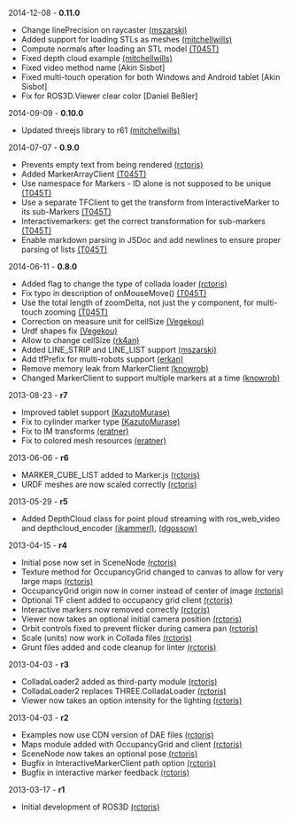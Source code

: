 2014-12-08 - **0.11.0**
 * Change linePrecision on raycaster [(mszarski)](https://github.com/mszarski/)
 * Added support for loading STLs as meshes [(mitchellwills)](https://github.com/mitchellwills/)
 * Compute normals after loading an STL model [(T045T)](https://github.com/T045T/)
 * Fixed depth cloud example [(mitchellwills)](https://github.com/mitchellwills/)
 * Fixed video method name [Akin Sisbot]
 * Fixed multi-touch operation for both Windows and Android tablet [Akin Sisbot]
 * Fix for ROS3D.Viewer clear color [Daniel Beßler]

2014-09-09 - **0.10.0**
 * Updated threejs library to r61 [(mitchellwills)](https://github.com/mitchellwills/)

2014-07-07 - **0.9.0**
 * Prevents empty text from being rendered [(rctoris)](https://github.com/rctoris/)
 * Added MarkerArrayClient [(T045T)](https://github.com/T045T/)
 * Use namespace for Markers - ID alone is not supposed to be unique [(T045T)](https://github.com/T045T/)
 * Use a separate TFClient to get the transform from InteractiveMarker to its sub-Markers [(T045T)](https://github.com/T045T/)
 * Interactivemarkers: get the correct transformation for sub-markers [(T045T)](https://github.com/T045T/)
 * Enable markdown parsing in JSDoc and add newlines to ensure proper parsing of lists [(T045T)](https://github.com/T045T/)

2014-06-11 - **0.8.0**
 * Added flag to change the type of collada loader [(rctoris)](https://github.com/rctoris/)
 * Fix typo in description of onMouseMove() [(T045T)](https://github.com/T045T/)
 * Use the total length of zoomDelta, not just the y component, for multi-touch zooming [(T045T)](https://github.com/T045T/)
 * Correction on measure unit for cellSize [(Vegekou)](https://github.com/Vegekou/)
 * Urdf shapes fix [(Vegekou)](https://github.com/Vegekou/)
 * Allow to change cellSize [(rk4an)](https://github.com/rk4an/)
 * Added LINE_STRIP and LINE_LIST support [(mszarski)](https://github.com/mszarski/)
 * Add tfPrefix for multi-robots support [(erkan)](https://github.com/erkan/)
 * Remove memory leak from MarkerClient [(knowrob)](https://github.com/knowrob/)
 * Changed MarkerClient to support multiple markers at a time [(knowrob)](https://github.com/knowrob/)

2013-08-23 - **r7**
 * Improved tablet support [(KazutoMurase)](https://github.com/KazutoMurase/)
 * Fix to cylinder marker type [(KazutoMurase)](https://github.com/KazutoMurase/)
 * Fix to IM transforms [(eratner)](https://github.com/eratner/)
 * Fix to colored mesh resources [(eratner)](https://github.com/eratner/)

2013-06-06 - **r6**
 * MARKER_CUBE_LIST added to Marker.js [(rctoris)](https://github.com/rctoris/)
 * URDF meshes are now scaled correctly [(rctoris)](https://github.com/rctoris/)

2013-05-29 - **r5**
 * Added DepthCloud class for point ploud streaming with ros_web_video and depthcloud_encoder [(jkammerl)](https://github.com/jkammerl/), [(dgossow)](https://github.com/dgossow/)

2013-04-15 - **r4**
 * Initial pose now set in SceneNode [(rctoris)](https://github.com/rctoris/)
 * Texture method for OccupancyGrid changed to canvas to allow for very large maps [(rctoris)](https://github.com/rctoris/)
 * OccupancyGrid origin now in corner instead of center of image [(rctoris)](https://github.com/rctoris/)
 * Optional TF client added to occupancy grid client [(rctoris)](https://github.com/rctoris/)
 * Interactive markers now removed correctly [(rctoris)](https://github.com/rctoris/)
 * Viewer now takes an optional initial camera position [(rctoris)](https://github.com/rctoris/)
 * Orbit controls fixed to prevent flicker during camera pan [(rctoris)](https://github.com/rctoris/)
 * Scale (units) now work in Collada files [(rctoris)](https://github.com/rctoris/)
 * Grunt files added and code cleanup for linter [(rctoris)](https://github.com/rctoris/)

2013-04-03 - **r3**
 * ColladaLoader2 added as third-party module [(rctoris)](https://github.com/rctoris/)
 * ColladaLoader2 replaces THREE.ColladaLoader [(rctoris)](https://github.com/rctoris/)
 * Viewer now takes an option intensity for the lighting [(rctoris)](https://github.com/rctoris/)

2013-04-03 - **r2**
 * Examples now use CDN version of DAE files [(rctoris)](https://github.com/rctoris/)
 * Maps module added with OccupancyGrid and client [(rctoris)](https://github.com/rctoris/)
 * SceneNode now takes an optional pose [(rctoris)](https://github.com/rctoris/)
 * Bugfix in InteractiveMarkerClient path option [(rctoris)](https://github.com/rctoris/)
 * Bugfix in interactive marker feedback [(rctoris)](https://github.com/rctoris/)

2013-03-17 - **r1**
 * Initial development of ROS3D [(rctoris)](https://github.com/rctoris/)
